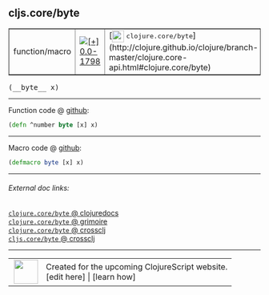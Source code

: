 ## cljs.core/byte



 <table border="1">
<tr>
<td>function/macro</td>
<td><a href="https://github.com/cljsinfo/cljs-api-docs/tree/0.0-1798"><img valign="middle" alt="[+] 0.0-1798" title="Added in 0.0-1798" src="https://img.shields.io/badge/+-0.0--1798-lightgrey.svg"></a> </td>
<td>
[<img height="24px" valign="middle" src="http://i.imgur.com/1GjPKvB.png"> <samp>clojure.core/byte</samp>](http://clojure.github.io/clojure/branch-master/clojure.core-api.html#clojure.core/byte)
</td>
</tr>
</table>


 <samp>
(__byte__ x)<br>
</samp>

---







Function code @ [github](https://github.com/clojure/clojurescript/blob/r2727/src/cljs/cljs/core.cljs#L1935):

```clj
(defn ^number byte [x] x)
```

<!--
Repo - tag - source tree - lines:

 <pre>
clojurescript @ r2727
└── src
    └── cljs
        └── cljs
            └── <ins>[core.cljs:1935](https://github.com/clojure/clojurescript/blob/r2727/src/cljs/cljs/core.cljs#L1935)</ins>
</pre>

-->

---

Macro code @ [github](https://github.com/clojure/clojurescript/blob/r2727/src/clj/cljs/core.clj#L361):

```clj
(defmacro byte [x] x)
```

<!--
Repo - tag - source tree - lines:

 <pre>
clojurescript @ r2727
└── src
    └── clj
        └── cljs
            └── <ins>[core.clj:361](https://github.com/clojure/clojurescript/blob/r2727/src/clj/cljs/core.clj#L361)</ins>
</pre>
-->

---


###### External doc links:

[`clojure.core/byte` @ clojuredocs](http://clojuredocs.org/clojure.core/byte)<br>
[`clojure.core/byte` @ grimoire](http://conj.io/store/v1/org.clojure/clojure/1.7.0-beta3/clj/clojure.core/byte/)<br>
[`clojure.core/byte` @ crossclj](http://crossclj.info/fun/clojure.core/byte.html)<br>
[`cljs.core/byte` @ crossclj](http://crossclj.info/fun/cljs.core.cljs/byte.html)<br>

---

 <table>
<tr><td>
<img valign="middle" align="right" width="48px" src="http://i.imgur.com/Hi20huC.png">
</td><td>
Created for the upcoming ClojureScript website.<br>
[edit here] | [learn how]
</td></tr></table>

[edit here]:https://github.com/cljsinfo/cljs-api-docs/blob/master/cljsdoc/cljs.core/byte.cljsdoc
[learn how]:https://github.com/cljsinfo/cljs-api-docs/wiki/cljsdoc-files

<!--

This information was too distracting to show to readers, but I'll leave it
commented here since it is helpful to:

- pretty-print the data used to generate this document
- and show how to retrieve that data



The API data for this symbol:

```clj
{:return-type number,
 :ns "cljs.core",
 :name "byte",
 :signature ["[x]"],
 :history [["+" "0.0-1798"]],
 :type "function/macro",
 :full-name-encode "cljs.core/byte",
 :source {:code "(defn ^number byte [x] x)",
          :title "Function code",
          :repo "clojurescript",
          :tag "r2727",
          :filename "src/cljs/cljs/core.cljs",
          :lines [1935]},
 :extra-sources [{:code "(defmacro byte [x] x)",
                  :title "Macro code",
                  :repo "clojurescript",
                  :tag "r2727",
                  :filename "src/clj/cljs/core.clj",
                  :lines [361]}],
 :full-name "cljs.core/byte",
 :clj-symbol "clojure.core/byte"}

```

Retrieve the API data for this symbol:

```clj
;; from Clojure REPL
(require '[clojure.edn :as edn])
(-> (slurp "https://raw.githubusercontent.com/cljsinfo/cljs-api-docs/catalog/cljs-api.edn")
    (edn/read-string)
    (get-in [:symbols "cljs.core/byte"]))
```

-->
